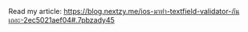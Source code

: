 Read my article:
https://blog.nextzy.me/ios-มาทำ-textfield-validator-กันเถอะ-2ec5021aef04#.7pbzady45
